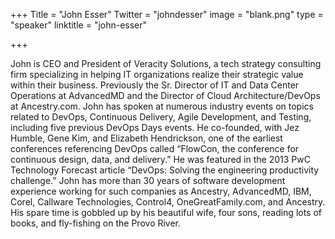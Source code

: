 +++
Title = "John Esser"
Twitter = "johndesser"
image = "blank.png"
type = "speaker"
linktitle = "john-esser"

+++

John is CEO and President of Veracity Solutions, a tech strategy consulting firm specializing in helping IT organizations realize their strategic value within their business. Previously the Sr. Director of IT and Data Center Operations at AdvancedMD and the Director of Cloud Architecture/DevOps at Ancestry.com. John has spoken at numerous industry events on topics related to DevOps, Continuous Delivery, Agile Development, and Testing, including five previous DevOps Days events. He co-founded, with Jez Humble, Gene Kim, and Elizabeth Hendrickson, one of the earliest conferences referencing DevOps called “FlowCon, the conference for continuous design, data, and delivery.” He was featured in the 2013 PwC Technology Forecast article “DevOps: Solving the engineering productivity challenge.” John has more than 30 years of software development experience working for such companies as Ancestry, AdvancedMD, IBM, Corel, Callware Technologies, Control4, OneGreatFamily.com, and Ancestry. His spare time is gobbled up by his beautiful wife, four sons, reading lots of books, and fly-fishing on the Provo River.
